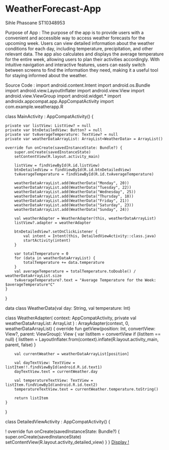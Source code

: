 # WeatherForecast-App
Sihle Phasoane 
ST10348953

Purpose of App :
The purpose of the app is to provide users with a convenient and accessible way to access weather forecasts for the upcoming week. Users can view detailed information about the weather conditions for each day, including temperature, precipitation, and other relevant data. The app also calculates and displays the average temperature for the entire week, allowing users to plan their activities accordingly. With intuitive navigation and interactive features, users can easily switch between screens to find the information they need, making it a useful tool for staying informed about the weather.

Source Code :
import android.content.Intent
import android.os.Bundle
import android.view.LayoutInflater
import android.view.View
import android.view.ViewGroup
import android.widget.*
import androidx.appcompat.app.AppCompatActivity
import com.example.weatherapp.R

class MainActivity : AppCompatActivity() {

    private var listView: ListView? = null
    private var btnDetailedView: Button? = null
    private var tvAverageTemperature: TextView? = null
    private var weatherDataArrayList: ArrayList<WeatherData> = ArrayList()

    override fun onCreate(savedInstanceState: Bundle?) {
        super.onCreate(savedInstanceState)
        setContentView(R.layout.activity_main)

        listView = findViewById(R.id.listView)
        btnDetailedView = findViewById(R.id.btnDetailedView)
        tvAverageTemperature = findViewById(R.id.tvAverageTemperature)

        weatherDataArrayList.add(WeatherData("Monday", 20))
        weatherDataArrayList.add(WeatherData("Tuesday", 22))
        weatherDataArrayList.add(WeatherData("Wednesday", 25))
        weatherDataArrayList.add(WeatherData("Thursday", 18))
        weatherDataArrayList.add(WeatherData("Friday", 21))
        weatherDataArrayList.add(WeatherData("Saturday", 23))
        weatherDataArrayList.add(WeatherData("Sunday", 24))

        val weatherAdapter = WeatherAdapter(this, weatherDataArrayList)
        listView?.adapter = weatherAdapter

        btnDetailedView?.setOnClickListener {
            val intent = Intent(this, DetailedViewActivity::class.java)
            startActivity(intent)
        }

        var totalTemperature = 0
        for (data in weatherDataArrayList) {
            totalTemperature += data.temperature
        }
        val averageTemperature = totalTemperature.toDouble() / weatherDataArrayList.size
        tvAverageTemperature?.text = "Average Temperature for the Week: $averageTemperature°C"
    }
}

data class WeatherData(val day: String, val temperature: Int)

class WeatherAdapter(
    context: AppCompatActivity,
    private val weatherDataArrayList: ArrayList<WeatherData>
) : ArrayAdapter<WeatherData>(context, 0, weatherDataArrayList) {
    override fun getView(position: Int, convertView: View?, parent: ViewGroup): View {
        var listItem = convertView
        if (listItem == null) {
            listItem = LayoutInflater.from(context).inflate(R.layout.activity_main, parent, false)
        }

        val currentWeather = weatherDataArrayList[position]

        val dayTextView: TextView = listItem!!.findViewById(android.R.id.text1)
        dayTextView.text = currentWeather.day

        val temperatureTextView: TextView = listItem.findViewById(android.R.id.text2)
        temperatureTextView.text = currentWeather.temperature.toString()

        return listItem
    }
}

class DetailedViewActivity : AppCompatActivity() {

!
    override fun onCreate(savedInstanceState: Bundle?) {
        super.onCreate(savedInstanceState)
        setContentView(R.layout.activity_detailed_view)
    }
}
[Display !](https://github.com/Theonlyvillain/WeatherForecast-App/assets/167142766/66774fe2-8877-4ad1-8641-7d2a3a8ec1d6)


